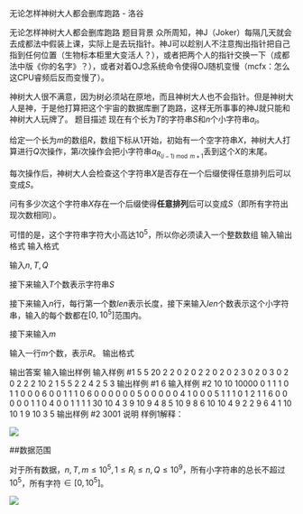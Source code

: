 



无论怎样神树大人都会删库跑路 - 洛谷














无论怎样神树大人都会删库跑路
题目背景
众所周知，神J（Joker）每隔几天就会去成都法中假装上课，实际上是去玩指针。神J可以趁别人不注意掏出指针把自己指到任何位置（生物标本柜里大变活人？），或者把两个人的指针交换一下（成都法中版《你的名字》？），或者对着OJ念系统命令使得OJ随机变慢（mcfx：怎么这CPU睿频后反而变慢了）。

神树大人很不满意，因为树必须站在原地，而且神树大人也不会指针。但是神树大人是神，于是他打算把这个宇宙的数据库删了跑路，这样无所事事的神J就只能和神树大人玩牌了。
题目描述
现在有个长为$T$的字符串$S$和$n$个小字符串$a_i$。

给定一个长为$m$的数组$R$，数组下标从1开始，初始有一个空字符串$X$，神树大人打算进行$Q$次操作，第$i$次操作会把小字符串$a_{R_{(i-1)\bmod m+1}}$丢到这个$X$的末尾。

每次操作后，神树大人会检查这个字符串$X$是否存在一个后缀使得任意排列后可以变成$S$。

问有多少次这个字符串$X$存在一个后缀使得**任意排列**后可以变成$S$（即所有字符出现次数相同）。


可惜的是，这个字符串字符大小高达$10^5$，所以你必须读入一个整数数组
输入输出格式
输入格式

输入$n,T,Q$

接下来输入$T$个数表示字符串$S$

接下来输入$n$行，每行第一个数$len$表示长度，接下来输入$len$个数表示这个小字符串，输入的每个数都在$[0,10^5]$范围内。

接下来输入$m$

输入一行$m$个数，表示$R$。
输出格式

输出答案
输入输出样例
输入样例 #1
5 5 20
2 2 0 2 0
2 2 0
2 0 2
3 0 2 0
3 0 2 0
2 2 2
10
2 1 5 5 2 2 4 2 5 3
输出样例 #1
6
输入样例 #2
10 10 10000
0 1 1 1 0 1 1 0 0 0 
6 0 0 1 1 1 0 
6 0 0 0 0 0 0 
5 0 0 0 0 0 
4 1 0 0 0 
5 1 1 1 0 1 
2 1 1 
6 0 0 0 0 0 1 
1 0 
4 0 0 1 1 
1 1 
30
10 4 3 9 10 9 4 8 5 10 9 8 6 10 10 4 9 2 2 9 6 4 1 10 10 1 9 10 3 5 
输出样例 #2
3001
说明
样例1解释：

![](https://cdn.luogu.com.cn/upload/pic/54698.png)


##数据范围

对于所有数据，$n,T,m\leq 10^5,1\leq R_i\leq n,Q\leq 10^9$，所有小字符串的总长不超过$10^5$，所有字符$\in[0,10^5]$。

![](https://cdn.luogu.com.cn/upload/pic/54734.png)






